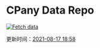 # CPany Data Repo

[![Fetch data](https://github.com/yjl9903/CPany/actions/workflows/fetch.yml/badge.svg)](https://github.com/yjl9903/CPany/actions/workflows/fetch.yml)

<!-- START_SECTION: update_time -->
更新时间：[2021-08-17 18:58](https://www.timeanddate.com/worldclock/fixedtime.html?msg=Fetch+data&iso=20210817T185801&p1=237)
<!-- END_SECTION: update_time -->
